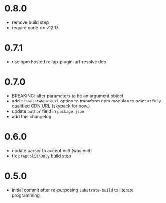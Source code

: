 # 0.8.0
* remove build step
* require node >= v12.17


# 0.7.1
* use npm hosted rollup-plugin-url-resolve dep


# 0.7.0
* BREAKING: alter parameters to be an argument object
* add `translateNpmToUrl` option to transform npm modules to point at fully qualified CDN URL (skypack for now.)
* update `author` field in `package.json`
* add this changelog


# 0.6.0
* update parser to accept es9 (was es6)
* fix `prepublishOnly` build step


# 0.5.0
* initial commit after re-purposing `substrate-build` to literate programming.

